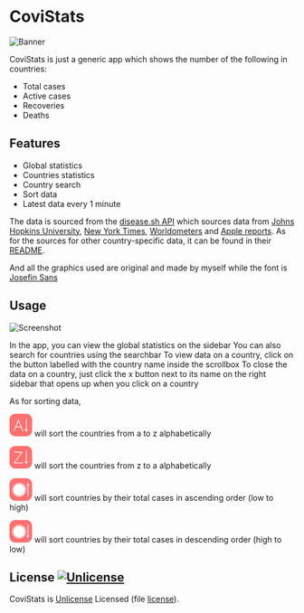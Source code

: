 # CoviStats
![Banner](images/banner.png)

CoviStats is just a generic app which shows the number of the following in countries:
- Total cases
- Active cases
- Recoveries
- Deaths

## Features
- Global statistics
- Countries statistics
- Country search
- Sort data
- Latest data every 1 minute

The data is sourced from the [disease.sh API](https://github.com/disease-sh/api) which sources data from [Johns Hopkins University](https://github.com/CSSEGISandData/COVID-19), [New York Times](https://github.com/nytimes/covid-19-data), [Worldometers](https://www.worldometers.info/coronavirus/) and [Apple reports](https://github.com/ActiveConclusion/COVID19_mobility). As for the sources for other country-specific data, it can be found in their [README](https://github.com/disease-sh/api/blob/master/README.md).

And all the graphics used are original and made by myself while the font is [Josefin Sans](https://fonts.adobe.com/fonts/josefin-sans)
## Usage
![Screenshot](images/screenshot.png)

In the app, you can view the global statistics on the sidebar
You can also search for countries using the searchbar
To view data on a country, click on the button labelled with the country name inside the scrollbox
To close the data on a country, just click the x button next to its name on the right sidebar that opens up when you click on a country

As for sorting data,

![](src/assets/filter_buttons/a_to_z_alphabetical_filter_icon.png) will sort the countries from a to z alphabetically

![](src/assets/filter_buttons/z_to_a_alphabetical_filter_icon.png) will sort the countries from z to a alphabetically

![](src/assets/filter_buttons/ascending_cases_filter_icon.png) will sort countries by their total cases in ascending order (low to high)

![](src/assets/filter_buttons/descending_cases_filter_icon.png) will sort countries by their total cases in descending order (high to low)

## License [![Unlicense](https://img.shields.io/github/license/NicholasJohansan/EP5)](LICENSE)
CoviStats is [Unlicense](https://unlicense.org/) Licensed (file [license](license)).